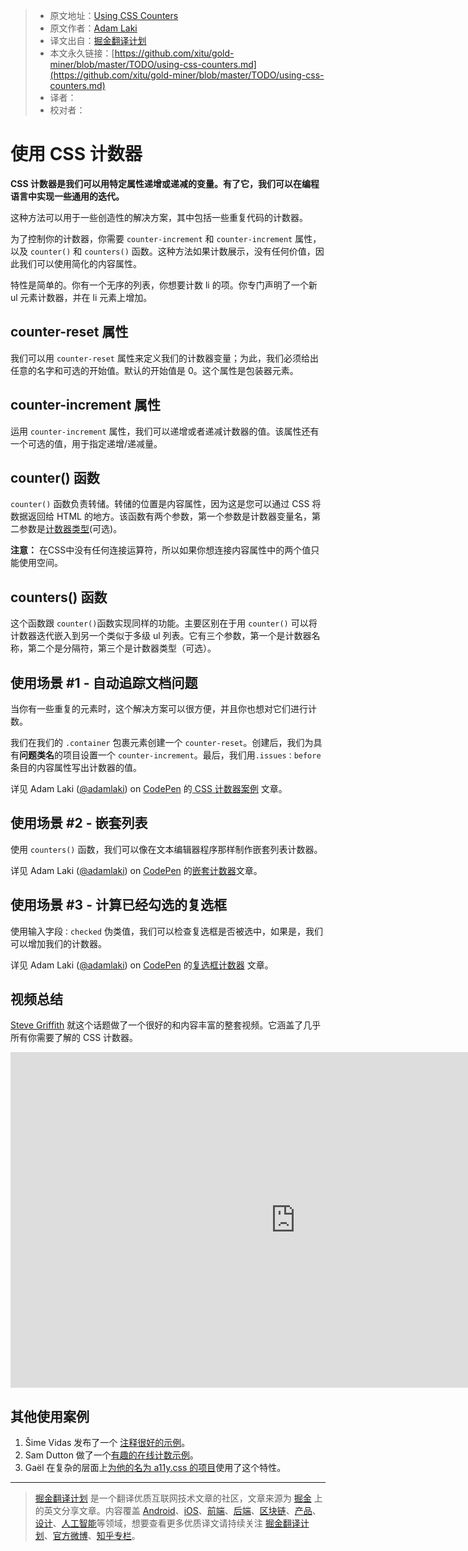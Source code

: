 > * 原文地址：[Using CSS Counters](https://pineco.de/using-css-counters/)
> * 原文作者：[Adam Laki](https://pineco.de/author/laki/)
> * 译文出自：[掘金翻译计划](https://github.com/xitu/gold-miner)
> * 本文永久链接：[https://github.com/xitu/gold-miner/blob/master/TODO/using-css-counters.md](https://github.com/xitu/gold-miner/blob/master/TODO/using-css-counters.md)
> * 译者：
> * 校对者：

# 使用 CSS 计数器

**CSS 计数器是我们可以用特定属性递增或递减的变量。有了它，我们可以在编程语言中实现一些通用的迭代。**

这种方法可以用于一些创造性的解决方案，其中包括一些重复代码的计数器。

为了控制你的计数器，你需要 `counter-increment` 和 `counter-increment` 属性，以及 `counter()` 和 `counters()` 函数。这种方法如果计数展示，没有任何价值，因此我们可以使用简化的内容属性。

特性是简单的。你有一个无序的列表，你想要计数 li 的项。你专门声明了一个新 ul 元素计数器，并在 li 元素上增加。

## counter-reset 属性

我们可以用 `counter-reset` 属性来定义我们的计数器变量；为此，我们必须给出任意的名字和可选的开始值。默认的开始值是 0。这个属性是包装器元素。

## counter-increment 属性

运用 `counter-increment` 属性，我们可以递增或者递减计数器的值。该属性还有一个可选的值，用于指定递增/递减量。

## counter() 函数

`counter()` 函数负责转储。转储的位置是内容属性，因为这是您可以通过 CSS 将数据返回给 HTML 的地方。该函数有两个参数，第一个参数是计数器变量名，第二参数是[计数器类型](https://drafts.csswg.org/css-counter-styles-3/#typedef-counter-style)(可选)。

**注意：** 在CSS中没有任何连接运算符，所以如果你想连接内容属性中的两个值只能使用空间。

## counters() 函数

这个函数跟 `counter()`函数实现同样的功能。主要区别在于用 `counter()` 可以将计数器迭代嵌入到另一个类似于多级 ul 列表。它有三个参数，第一个是计数器名称，第二个是分隔符，第三个是计数器类型（可选）。

## 使用场景 #1 - 自动追踪文档问题
当你有一些重复的元素时，这个解决方案可以很方便，并且你也想对它们进行计数。

我们在我们的 `.container` 包裹元素创建一个 `counter-reset`。创建后，我们为具有**问题类名**的项目设置一个 `counter-increment`。最后，我们用`.issues：before` 条目的内容属性写出计数器的值。

详见 Adam Laki ([@adamlaki](https://codepen.io/adamlaki)) on [CodePen](https://codepen.io) 的[ CSS 计数器案例](https://codepen.io/adamlaki/pen/RrKBpJ/) 文章。

## 使用场景 #2 - 嵌套列表

使用 `counters()` 函数，我们可以像在文本编辑器程序那样制作嵌套列表计数器。

详见 Adam Laki ([@adamlaki](https://codepen.io/adamlaki)) on [CodePen](https://codepen.io) 的[嵌套计数器](https://codepen.io/adamlaki/pen/a1907874b8b6eb2395cf0af7742e8f9d/)文章。

## 使用场景 #3 - 计算已经勾选的复选框

使用输入字段`：checked` 伪类值，我们可以检查复选框是否被选中，如果是，我们可以增加我们的计数器。

详见 Adam Laki ([@adamlaki](https://codepen.io/adamlaki)) on [CodePen](https://codepen.io) 的[复选框计数器](https://codepen.io/adamlaki/pen/RrKBpJ/) 文章。

## 视频总结

[Steve Griffith](https://www.youtube.com/channel/UCTBGXCJHORQjivtgtMsmkAQ) 就这个话题做了一个很好的和内容丰富的整套视频。它涵盖了几乎所有你需要了解的 CSS 计数器。

<iframe width="911" height="537" src="https://www.youtube.com/embed/TJR7qGCOjTk" frameborder="0" allow="autoplay; encrypted-media" allowfullscreen></iframe>

## 其他使用案例

1. Šime Vidas 发布了一个 [注释很好的示例](https://codepen.io/simevidas/pen/xpbLmV?editors=0100)。
2. Sam Dutton 做了一个[有趣的在线计数示例](https://codepen.io/samdutton/pen/xpGxbY)。
3. Gaël 在复杂的层面上[为他的名为 a11y.css 的项目](http://ffoodd.github.io/a11y.css/errors.html)使用了这个特性。

---

> [掘金翻译计划](https://github.com/xitu/gold-miner) 是一个翻译优质互联网技术文章的社区，文章来源为 [掘金](https://juejin.im) 上的英文分享文章。内容覆盖 [Android](https://github.com/xitu/gold-miner#android)、[iOS](https://github.com/xitu/gold-miner#ios)、[前端](https://github.com/xitu/gold-miner#前端)、[后端](https://github.com/xitu/gold-miner#后端)、[区块链](https://github.com/xitu/gold-miner#区块链)、[产品](https://github.com/xitu/gold-miner#产品)、[设计](https://github.com/xitu/gold-miner#设计)、[人工智能](https://github.com/xitu/gold-miner#人工智能)等领域，想要查看更多优质译文请持续关注 [掘金翻译计划](https://github.com/xitu/gold-miner)、[官方微博](http://weibo.com/juejinfanyi)、[知乎专栏](https://zhuanlan.zhihu.com/juejinfanyi)。
